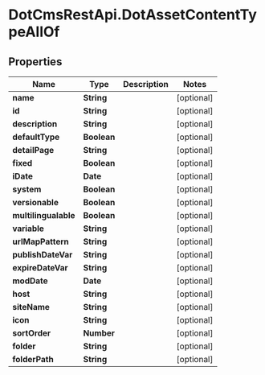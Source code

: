 # DotCmsRestApi.DotAssetContentTypeAllOf

## Properties

Name | Type | Description | Notes
------------ | ------------- | ------------- | -------------
**name** | **String** |  | [optional] 
**id** | **String** |  | [optional] 
**description** | **String** |  | [optional] 
**defaultType** | **Boolean** |  | [optional] 
**detailPage** | **String** |  | [optional] 
**fixed** | **Boolean** |  | [optional] 
**iDate** | **Date** |  | [optional] 
**system** | **Boolean** |  | [optional] 
**versionable** | **Boolean** |  | [optional] 
**multilingualable** | **Boolean** |  | [optional] 
**variable** | **String** |  | [optional] 
**urlMapPattern** | **String** |  | [optional] 
**publishDateVar** | **String** |  | [optional] 
**expireDateVar** | **String** |  | [optional] 
**modDate** | **Date** |  | [optional] 
**host** | **String** |  | [optional] 
**siteName** | **String** |  | [optional] 
**icon** | **String** |  | [optional] 
**sortOrder** | **Number** |  | [optional] 
**folder** | **String** |  | [optional] 
**folderPath** | **String** |  | [optional] 


